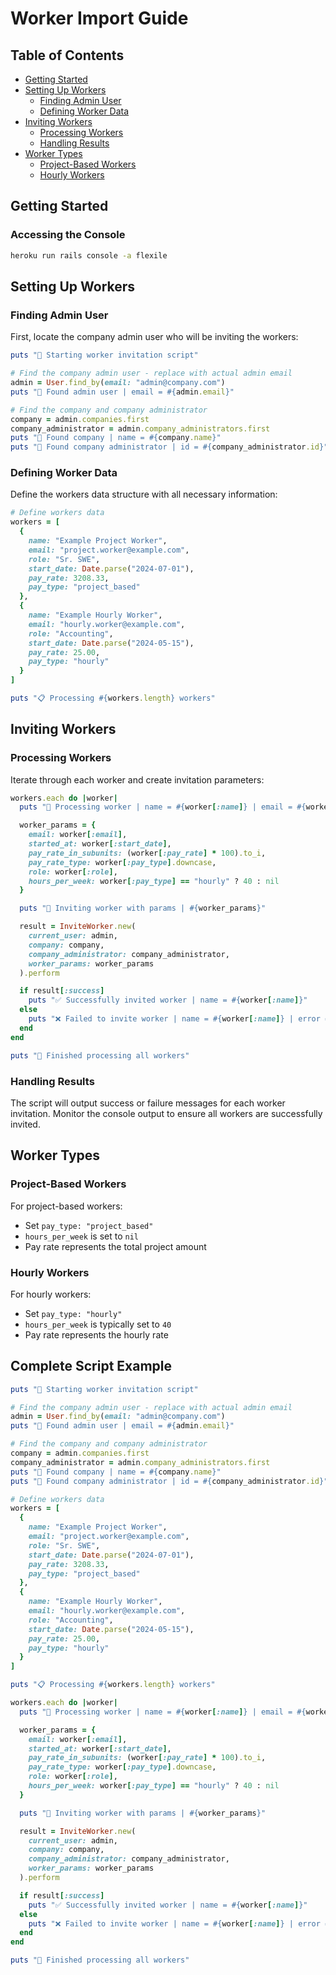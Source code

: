 # Worker Import Guide

## Table of Contents

- [Getting Started](#getting-started)
- [Setting Up Workers](#setting-up-workers)
  - [Finding Admin User](#finding-admin-user)
  - [Defining Worker Data](#defining-worker-data)
- [Inviting Workers](#inviting-workers)
  - [Processing Workers](#processing-workers)
  - [Handling Results](#handling-results)
- [Worker Types](#worker-types)
  - [Project-Based Workers](#project-based-workers)
  - [Hourly Workers](#hourly-workers)

## Getting Started

### Accessing the Console

```bash
heroku run rails console -a flexile
```

## Setting Up Workers

### Finding Admin User

First, locate the company admin user who will be inviting the workers:

```ruby
puts "👋 Starting worker invitation script"

# Find the company admin user - replace with actual admin email
admin = User.find_by(email: "admin@company.com")
puts "👤 Found admin user | email = #{admin.email}"

# Find the company and company administrator
company = admin.companies.first
company_administrator = admin.company_administrators.first
puts "🏢 Found company | name = #{company.name}"
puts "👔 Found company administrator | id = #{company_administrator.id}"
```

### Defining Worker Data

Define the workers data structure with all necessary information:

```ruby
# Define workers data
workers = [
  {
    name: "Example Project Worker",
    email: "project.worker@example.com",
    role: "Sr. SWE",
    start_date: Date.parse("2024-07-01"),
    pay_rate: 3208.33,
    pay_type: "project_based"
  },
  {
    name: "Example Hourly Worker",
    email: "hourly.worker@example.com",
    role: "Accounting",
    start_date: Date.parse("2024-05-15"),
    pay_rate: 25.00,
    pay_type: "hourly"
  }
]

puts "📋 Processing #{workers.length} workers"
```

## Inviting Workers

### Processing Workers

Iterate through each worker and create invitation parameters:

```ruby
workers.each do |worker|
  puts "👤 Processing worker | name = #{worker[:name]} | email = #{worker[:email]}"

  worker_params = {
    email: worker[:email],
    started_at: worker[:start_date],
    pay_rate_in_subunits: (worker[:pay_rate] * 100).to_i,
    pay_rate_type: worker[:pay_type].downcase,
    role: worker[:role],
    hours_per_week: worker[:pay_type] == "hourly" ? 40 : nil
  }

  puts "📝 Inviting worker with params | #{worker_params}"

  result = InviteWorker.new(
    current_user: admin,
    company: company,
    company_administrator: company_administrator,
    worker_params: worker_params
  ).perform

  if result[:success]
    puts "✅ Successfully invited worker | name = #{worker[:name]}"
  else
    puts "❌ Failed to invite worker | name = #{worker[:name]} | error = #{result[:error_message]}"
  end
end

puts "🎉 Finished processing all workers"
```

### Handling Results

The script will output success or failure messages for each worker invitation. Monitor the console output to ensure all workers are successfully invited.

## Worker Types

### Project-Based Workers

For project-based workers:
- Set `pay_type: "project_based"`
- `hours_per_week` is set to `nil`
- Pay rate represents the total project amount

### Hourly Workers

For hourly workers:
- Set `pay_type: "hourly"`
- `hours_per_week` is typically set to `40`
- Pay rate represents the hourly rate

## Complete Script Example

```ruby
puts "👋 Starting worker invitation script"

# Find the company admin user - replace with actual admin email
admin = User.find_by(email: "admin@company.com")
puts "👤 Found admin user | email = #{admin.email}"

# Find the company and company administrator
company = admin.companies.first
company_administrator = admin.company_administrators.first
puts "🏢 Found company | name = #{company.name}"
puts "👔 Found company administrator | id = #{company_administrator.id}"

# Define workers data
workers = [
  {
    name: "Example Project Worker",
    email: "project.worker@example.com",
    role: "Sr. SWE",
    start_date: Date.parse("2024-07-01"),
    pay_rate: 3208.33,
    pay_type: "project_based"
  },
  {
    name: "Example Hourly Worker",
    email: "hourly.worker@example.com",
    role: "Accounting",
    start_date: Date.parse("2024-05-15"),
    pay_rate: 25.00,
    pay_type: "hourly"
  }
]

puts "📋 Processing #{workers.length} workers"

workers.each do |worker|
  puts "👤 Processing worker | name = #{worker[:name]} | email = #{worker[:email]}"

  worker_params = {
    email: worker[:email],
    started_at: worker[:start_date],
    pay_rate_in_subunits: (worker[:pay_rate] * 100).to_i,
    pay_rate_type: worker[:pay_type].downcase,
    role: worker[:role],
    hours_per_week: worker[:pay_type] == "hourly" ? 40 : nil
  }

  puts "📝 Inviting worker with params | #{worker_params}"

  result = InviteWorker.new(
    current_user: admin,
    company: company,
    company_administrator: company_administrator,
    worker_params: worker_params
  ).perform

  if result[:success]
    puts "✅ Successfully invited worker | name = #{worker[:name]}"
  else
    puts "❌ Failed to invite worker | name = #{worker[:name]} | error = #{result[:error_message]}"
  end
end

puts "🎉 Finished processing all workers"
```

